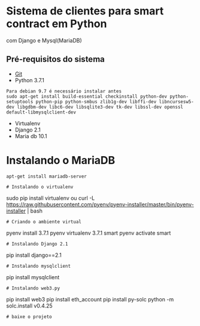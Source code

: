 # Sistema de clientes para smart contract em Python
com Django e Mysql(MariaDB)
## Pré-requisitos do sistema
- [Git](https://git-scm.com)
- Python 3.7.1
```
Para debian 9.7 é necessário instalar antes
sudo apt-get install build-essential checkinstall python-dev python-setuptools python-pip python-smbus zlib1g-dev libffi-dev libncursesw5-dev libgdbm-dev libc6-dev libsqlite3-dev tk-dev libssl-dev openssl default-libmysqlclient-dev
```
- Virtualenv
- Django 2.1
- Maria db 10.1

# Instalando o MariaDB
```
apt-get install mariadb-server

# Instalando o virtualenv
```
sudo pip install virtualenv
ou
curl -L https://raw.githubusercontent.com/pyenv/pyenv-installer/master/bin/pyenv-installer | bash

```
# Criando o ambiente virtual
```
pyenv install 3.7.1 
pyenv virtualenv 3.7.1 smart 
pyenv activate smart
```
# Instalando Django 2.1
```
pip install django==2.1
```
# Instalando mysqlclient
```
pip install mysqlclient
```
# Instalando web3.py
```
pip install web3 
pip install eth_account
pip install py-solc
python -m solc.install v0.4.25
```
# baixe o projeto
